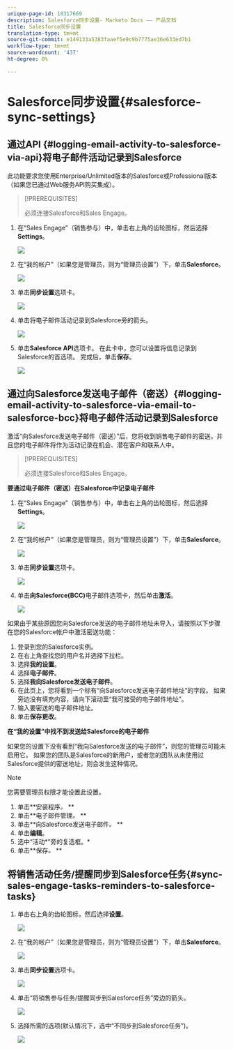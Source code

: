 ```yaml
---
unique-page-id: 18317669
description: Salesforce同步设置- Marketo Docs —— 产品文档
title: Salesforce同步设置
translation-type: tm+mt
source-git-commit: e149133a5383faaef5e9c9b7775ae36e633ed7b1
workflow-type: tm+mt
source-wordcount: '437'
ht-degree: 0%

---
```



# Salesforce同步设置{#salesforce-sync-settings}

## 通过API {#logging-email-activity-to-salesforce-via-api}将电子邮件活动记录到Salesforce

此功能要求您使用Enterprise/Unlimited版本的Salesforce或Professional版本（如果您已通过Web服务API购买集成）。

>[!PREREQUISITES]
>
>必须连接Salesforce和Sales Engage。

1. 在“Sales Engage”（销售参与）中，单击右上角的齿轮图标，然后选择&#x200B;**Settings**。

   ![](assets/one-2.png)

1. 在“我的帐户”（如果您是管理员，则为“管理员设置”）下，单击&#x200B;**Salesforce**。

   ![](assets/two-2.png)

1. 单击&#x200B;**同步设置**&#x200B;选项卡。

   ![](assets/three-1.png)

1. 单击将电子邮件活动记录到Salesforce旁的箭头。

   ![](assets/four-1.png)

1. 单击&#x200B;**Salesforce API**&#x200B;选项卡。 在此卡中，您可以设置将信息记录到Salesforce的首选项。 完成后，单击&#x200B;**保存**。

   ![](assets/five.png)

## 通过向Salesforce发送电子邮件（密送）{#logging-email-activity-to-salesforce-via-email-to-salesforce-bcc}将电子邮件活动记录到Salesforce

激活“向Salesforce发送电子邮件（密送）”后，您将收到销售电子邮件的密送，并且您的电子邮件将作为活动记录在机会、潜在客户和联系人中。

>[!PREREQUISITES]
>
>必须连接Salesforce和Sales Engage。

**要通过电子邮件（密送）在Salesforce中记录电子邮件**

1. 在“Sales Engage”（销售参与）中，单击右上角的齿轮图标，然后选择&#x200B;**Settings**。

   ![](assets/one-3.png)

1. 在“我的帐户”（如果您是管理员，则为“管理员设置”）下，单击&#x200B;**Salesforce**。

   ![](assets/two-3.png)

1. 单击&#x200B;**同步设置**&#x200B;选项卡。

   ![](assets/three-1.png)

1. 单击&#x200B;**向Salesforce(BCC)**&#x200B;电子邮件选项卡，然后单击&#x200B;**激活**。

   ![](assets/six-2.png)

如果由于某些原因您向Salesforce发送的电子邮件地址未导入，请按照以下步骤在您的Salesforce帐户中激活密送功能：

1. 登录到您的Salesforce实例。
1. 在右上角查找您的用户名并选择下拉栏。
1. 选择&#x200B;**我的设置**。
1. 选择&#x200B;**电子邮件**。
1. 选择&#x200B;**我向Salesforce发送电子邮件**。
1. 在此页上，您将看到一个标有“向Salesforce发送电子邮件地址”的字段。 如果旁边没有填充内容，请向下滚动至“我可接受的电子邮件地址”。
1. 输入要密送的电子邮件地址。
1. 单击&#x200B;**保存更改**。

**在“我的设置”中找不到发送给Salesforce的电子邮件**

如果您的设置下没有看到“我向Salesforce发送的电子邮件”，则您的管理员可能未启用它。 如果您的团队是Salesforce的新用户，或者您的团队从未使用过Salesforce提供的密送地址，则会发生这种情况。

>[!NOTE]
>
>您需要管理员权限才能设置此设置。

1. 单击&#x200B;**安装程序&#x200B;*。* **
1. 单击&#x200B;**电子邮件管理&#x200B;*。* **
1. 单击&#x200B;**向Salesforce发送电子邮件&#x200B;*。* **
1. 单击&#x200B;**编辑**。
1. 选中“活动*”旁的复选框。*
1. 单击&#x200B;**保存&#x200B;*。* **

## 将销售活动任务/提醒同步到Salesforce任务{#sync-sales-engage-tasks-reminders-to-salesforce-tasks}

1. 单击右上角的齿轮图标，然后选择&#x200B;**设置**。

   ![](assets/one-3.png)

1. 在“我的帐户”（如果您是管理员，则为“管理员设置”）下，单击&#x200B;**Salesforce**。

   ![](assets/two-2.png)

1. 单击&#x200B;**同步设置**&#x200B;选项卡。

   ![](assets/three-1.png)

1. 单击“将销售参与任务/提醒同步到Salesforce任务”旁边的箭头。

   ![](assets/seven-2.png)

1. 选择所需的选项(默认情况下，选中“不同步到Salesforce任务”)。

   ![](assets/eight.png)

